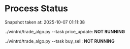 # Process Status

Snapshot taken at: 2025-10-07 01:11:38

../wintrd/trade_algo.py --task price_update: **NOT RUNNING**

../wintrd/trade_algo.py --task buy_sell: **NOT RUNNING**

